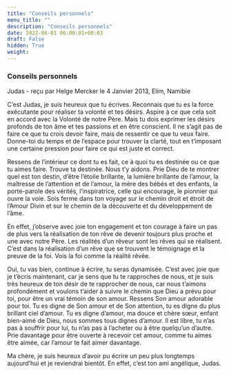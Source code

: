 ```yaml
---
title: "Conseils personnels"
menu_title: ""
description: "Conseils personnels"
date: 2022-06-01 06:00:01+00:03
draft: False
hidden: True
weight:
---
```

### Conseils personnels

Judas - reçu par Helge Mercker le 4 Janvier 2013, Elim, Namibie

C’est Judas, je suis heureux que tu écrives. Reconnais que tu es la force exécutante pour réaliser ta volonté et tes désirs. Aspire à ce que cela soit en accord avec la Volonté de notre Père. Mais tu dois exprimer les désirs profonds de ton âme et tes passions et en être conscient. Il ne s’agit pas de faire ce que tu crois devoir faire, mais de ressentir ce que tu veux faire. Donne-toi du temps et de l’espace pour trouver la clarté, tout en t’imposant une certaine pression pour faire ce qui est juste et correct.

Ressens de l’intérieur ce dont tu es fait, ce à quoi tu es destinée ou ce que tu aimes faire. Trouve ta destinée. Nous t’y aidons. Prie Dieu de te montrer quel est ton destin, d’être l’étoile brillante, la lumière brillante de l’amour, la maîtresse de l’attention et de l’amour, la mère des bébés et des enfants, la porte-parole des vérités, l’inspiratrice, celle qui encourage, le pionnier qui ouvre la voie. Sois ferme dans ton voyage sur le chemin droit et étroit de l’Amour Divin et sur le chemin de la découverte et du développement de l’âme.

En effet, j’observe avec joie ton engagement et ton courage à faire un pas de plus vers la réalisation de ton rêve de devenir toujours plus proche et une avec notre Père. Les réalités d’un rêveur sont les rêves qui se réalisent. C’est dans la réalisation d’un rêve que se trouvent le témoignage et la preuve de la foi. Vois la foi comme la réalité rêvée.


Oui, tu vas bien, continue à écrire, tu seras dynamisée. C’est avec joie que je t’écris maintenant, car je sens que tu te rapproches de nous, et je suis très heureux de ton désir de te rapprocher de nous, car nous t’aimons profondément et voulons t’aider à suivre le chemin que Dieu a prévu pour toi, pour être un vrai témoin de son amour. Ressens Son amour adorable pour toi. Tu es digne de Son amour et de Son attention, tu es digne du plus brillant ciel d’amour. Tu es digne d’amour, ma douce et chère sœur, enfant bien-aimé de Dieu, nous sommes tous dignes d’amour. Il est libre, tu n’as pas à souffrir pour lui, tu n’as pas à l’acheter ou à être quelqu’un d’autre. Prie davantage pour être ouverte à recevoir cet amour, comme tu aimes être aimée, car l’amour te fait aimer davantage.

Ma chère, je suis heureux d’avoir pu écrire un peu plus longtemps aujourd’hui et je reviendrai bientôt. En effet, c’est ton ami angélique, Judas.



